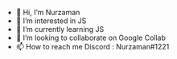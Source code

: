- 👋 Hi, I’m Nurzaman
- 👀 I’m interested in JS
- 🌱 I’m currently learning JS
- 💞️ I’m looking to collaborate on Google Collab
- 📫 How to reach me Discord : Nurzaman#1221

<!---
Nurzamannn/Nurzamannn is a ✨ special ✨ repository because its `README.md` (this file) appears on your GitHub profile.
You can click the Preview link to take a look at your changes.
--->
